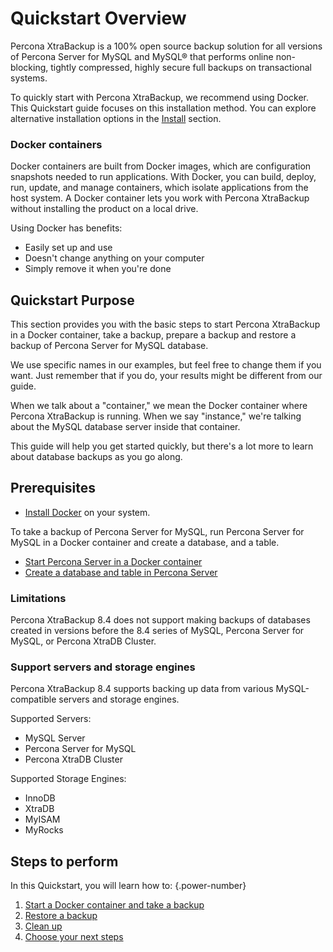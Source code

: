 # Quickstart Overview

Percona XtraBackup is a 100% open source backup solution for all versions of Percona Server for MySQL and MySQL® that performs online non-blocking, tightly compressed, highly secure full backups on transactional systems.

To quickly start with Percona XtraBackup, we recommend using Docker. This Quickstart guide focuses on this installation method. You can explore alternative installation options in the [Install](installation.md) section.

### Docker containers

Docker containers are built from Docker images, which are configuration snapshots needed to run applications. With Docker, you can build, deploy, run, update, and manage containers, which isolate applications from the host system. A Docker container lets you work with Percona XtraBackup without installing the product on a local drive.

Using Docker has benefits:

* Easily set up and use
* Doesn't change anything on your computer
* Simply remove it when you're done

## Quickstart Purpose

This section provides you with the basic steps to start Percona XtraBackup in a Docker container, take a backup, prepare a backup and restore a backup of Percona Server for MySQL database.

We use specific names in our examples, but feel free to change them if you want. Just remember that if you do, your results might be different from our guide.

When we talk about a "container," we mean the Docker container where Percona XtraBackup is running. When we say "instance," we're talking about the MySQL database server inside that container.

This guide will help you get started quickly, but there's a lot more to learn about database backups as you go along.

## Prerequisites

* [Install Docker](https://docs.docker.com/engine/install/) on your system.

To take a backup of Percona Server for MySQL, run Percona Server for MySQL in a Docker container and create a database, and a table.

* [Start Percona Server in a Docker container](https://docs.percona.com/percona-server/8.4/quickstart-docker.html)
* [Create a database and table in Percona Server](https://docs.percona.com/percona-server/8.4/quickstart-docker.html#create-a-database)

### Limitations

Percona XtraBackup 8.4 does not support making backups of databases created in versions before the 8.4 series of MySQL, Percona Server for MySQL, or Percona XtraDB Cluster.

### Support servers and storage engines

Percona XtraBackup 8.4 supports backing up data from various MySQL-compatible servers and storage engines.

Supported Servers:

* MySQL Server
* Percona Server for MySQL
* Percona XtraDB Cluster

Supported Storage Engines:

* InnoDB
* XtraDB
* MyISAM
* MyRocks

## Steps to perform

In this Quickstart, you will learn how to:
{.power-number}

1. [Start a Docker container and take a backup](quickstart-docker.md)
2. [Restore a backup](quickstart-restore-backup.md)
3. [Clean up](quickstart-exit.md)
4. [Choose your next steps](quickstart-next-steps.md)
